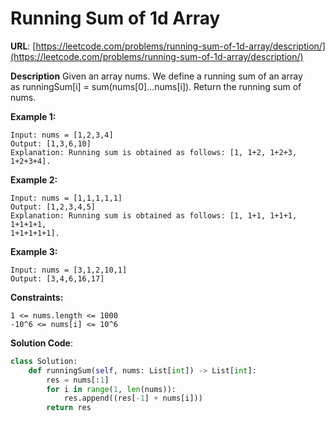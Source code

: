 # Running Sum of 1d Array
**URL**: [https://leetcode.com/problems/running-sum-of-1d-array/description/](https://leetcode.com/problems/running-sum-of-1d-array/description/)

**Description**
Given an array nums. We define a running sum of an array as runningSum[i] =
sum(nums[0]…nums[i]).
Return the running sum of nums.

 __Example 1:__
```
Input: nums = [1,2,3,4]
Output: [1,3,6,10]
Explanation: Running sum is obtained as follows: [1, 1+2, 1+2+3, 1+2+3+4].
```

 __Example 2:__
```
Input: nums = [1,1,1,1,1]
Output: [1,2,3,4,5]
Explanation: Running sum is obtained as follows: [1, 1+1, 1+1+1, 1+1+1+1,
1+1+1+1+1].
```

 __Example 3:__
```
Input: nums = [3,1,2,10,1]
Output: [3,4,6,16,17]
```

 __Constraints:__
```
1 <= nums.length <= 1000
-10^6 <= nums[i] <= 10^6
```

**Solution Code**:
```python
class Solution:
    def runningSum(self, nums: List[int]) -> List[int]:
        res = nums[:1]
        for i in range(1, len(nums)):
            res.append((res[-1] + nums[i]))
        return res
```
